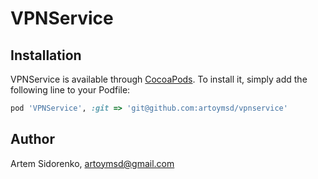 # VPNService

## Installation

VPNService is available through [CocoaPods](https://cocoapods.org). To install
it, simply add the following line to your Podfile:

```ruby
pod 'VPNService', :git => 'git@github.com:artoymsd/vpnservice'
```

## Author

Artem Sidorenko, artoymsd@gmail.com
